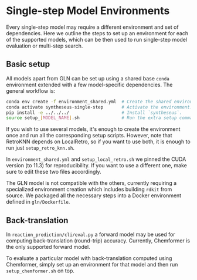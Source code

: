 # Single-step Model Environments

Every single-step model may require a different environment and set of dependencies.
Here we outline the steps to set up an environment for each of the supported models, which can be then used to run single-step model evaluation or multi-step search.

## Basic setup

All models apart from GLN can be set up using a shared base `conda` environment extended with a few model-specific dependencies. The general workflow is:

```bash
conda env create -f environment_shared.yml  # Create the shared environment.
conda activate syntheseus-single-step       # Activate the environment.
pip install -e ../../../                    # Install `syntheseus`.
source setup_[MODEL_NAME].sh                # Run the extra setup commands.
```

If you wish to use several models, it's enough to create the environment once and run all the corresponding setup scripts.
However, note that RetroKNN depends on LocalRetro, so if you want to use both, it is enough to run just `setup_retro_knn.sh`.

In `environment_shared.yml` and `setup_local_retro.sh` we pinned the CUDA version (to 11.3) for reproducibility.
If you want to use a different one, make sure to edit these two files accordingly.

The GLN model is not compatible with the others, currently requiring a specialized environment creation which includes building `rdkit` from source.
We packaged all the necessary steps into a Docker environment defined in `gln/Dockerfile`.

## Back-translation

In `reaction_prediction/cli/eval.py` a forward model may be used for computing back-translation (round-trip) accuracy.
Currently, Chemformer is the only supported forward model.

To evaluate a particular model with back-translation computed using Chemformer, simply set up an environment for that model and then run `setup_chemformer.sh` on top.
